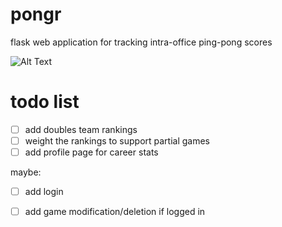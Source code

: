 # pongr
flask web application for tracking intra-office ping-pong scores

![Alt Text](https://fat.gfycat.com/LeadingPlumpArctichare.gif)


# todo list
- [ ] add doubles team rankings
- [ ] weight the rankings to support partial games
- [ ] add profile page for career stats

maybe:
- [ ] add login
- [ ] add game modification/deletion if logged in

